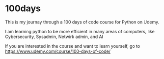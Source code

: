 # 100days
This is my journay through a 100 days of code course for Python on Udemy.

I am learning python to be more efficient in many areas of computers, like Cybersecurity, Sysadmin, Netwirk admin, and AI

If you are interested in the course and want to learn yourself, go to https://www.udemy.com/course/100-days-of-code/
